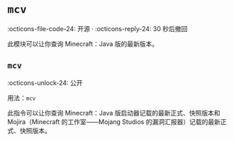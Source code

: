 # `mcv`

:octicons-file-code-24: 开源 ·
:octicons-reply-24: 30 秒后撤回

此模块可以让你查询 Minecraft：Java 版的最新版本。

## `mcv`
:octicons-unlock-24: 公开

用法：`mcv`

此指令可以让你查询 Minecraft：Java 版启动器记载的最新正式、快照版本和 Mojira（Minecraft 的工作室——Mojang Studios 的漏洞汇报器）记载的最新正式、快照版本。

